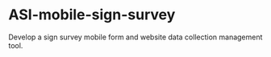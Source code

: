 # ASI-mobile-sign-survey
Develop a sign survey mobile form and website data collection management tool.
